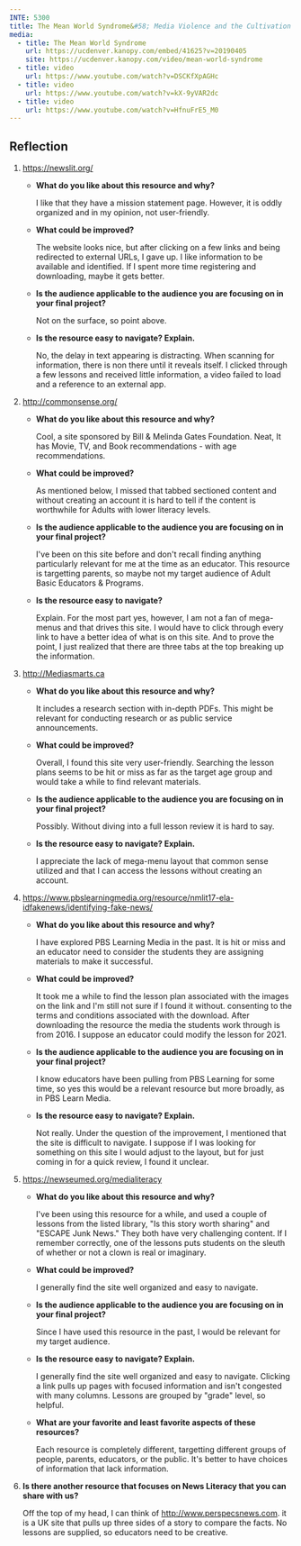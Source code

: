 ```yaml
---
INTE: 5300
title: The Mean World Syndrome&#58; Media Violence and the Cultivation of Fear
media:
  - title: The Mean World Syndrome
    url: https://ucdenver.kanopy.com/embed/41625?v=20190405
    site: https://ucdenver.kanopy.com/video/mean-world-syndrome
  - title: video
    url: https://www.youtube.com/watch?v=DSCKfXpAGHc
  - title: video
    url: https://www.youtube.com/watch?v=kX-9yVAR2dc
  - title: video
    url: https://www.youtube.com/watch?v=HfnuFrE5_M0
---
```


## Reflection

1. <https://newslit.org/>

    - **What do you like about this resource and why?**

        I like that they have a mission statement page. However, it is oddly organized and in my opinion, not user-friendly.

    - **What could be improved?**

        The website looks nice, but after clicking on a few links and being redirected to external URLs, I gave up. I like information to be available and identified. If I spent more time registering and downloading, maybe it gets better.

    - **Is the audience applicable to the audience you are focusing on in your final project?**

        Not on the surface, so point above.

    - **Is the resource easy to navigate? Explain.**

        No, the delay in text appearing is distracting. When scanning for information, there is non there until it reveals itself. I clicked through a few lessons and received little information, a video failed to load and a reference to an external app.

2. <http://commonsense.org/>

    - **What do you like about this resource and why?**

        Cool, a site sponsored by Bill & Melinda Gates Foundation. Neat, It has Movie, TV, and Book recommendations - with age recommendations.

    - **What could be improved?**

        As mentioned below, I missed that tabbed sectioned content and without creating an account it is hard to tell if the content is worthwhile for Adults with lower literacy levels.

    - **Is the audience applicable to the audience you are focusing on in your final project?**

        I've been on this site before and don't recall finding anything particularly relevant for me at the time as an educator. This resource is targetting parents, so maybe not my target audience of Adult Basic Educators & Programs.

    - **Is the resource easy to navigate?**

        Explain. For the most part yes, however, I am not a fan of mega-menus and that drives this site. I would have to click through every link to have a better idea of what is on this site. And to prove the point, I just realized that there are three tabs at the top breaking up the information.

3. <http://Mediasmarts.ca>

    - **What do you like about this resource and why?**

        It includes a research section with in-depth PDFs. This might be relevant for conducting research or as public service announcements.

    - **What could be improved?**

        Overall, I found this site very user-friendly. Searching the lesson plans seems to be hit or miss as far as the target age group and would take a while to find relevant materials.

    - **Is the audience applicable to the audience you are focusing on in your final project?**

        Possibly. Without diving into a full lesson review it is hard to say.

    - **Is the resource easy to navigate? Explain.**

        I  appreciate the lack of mega-menu layout that common sense utilized and that I can access the lessons without creating an account.

4. <https://www.pbslearningmedia.org/resource/nmlit17-ela-idfakenews/identifying-fake-news/>

    - **What do you like about this resource and why?**

        I have explored PBS Learning Media in the past. It is hit or miss and an educator need to consider the students they are assigning materials to make it successful.

    - **What could be improved?**

        It took me a while to find the lesson plan associated with the images on the link and I'm still not sure if I found it without. consenting to the terms and conditions associated with the download. After downloading the resource the media the students work through is from 2016. I suppose an educator could modify the lesson for 2021.

    - **Is the audience applicable to the audience you are focusing on in your final project?**

        I know educators have been pulling from PBS Learning for some time, so yes this would be a relevant resource but more broadly, as in PBS Learn Media.

    - **Is the resource easy to navigate? Explain.**

        Not really.  Under the question of the improvement, I mentioned that the site is difficult to navigate. I suppose if I was looking for something on this site I would adjust to the layout, but for just coming in for a quick review, I found it unclear.

5. <https://newseumed.org/medialiteracy>

    - **What do you like about this resource and why?**

        I've been using this resource for a while, and used a couple of lessons from the listed library, "Is this story worth sharing" and "ESCAPE Junk News." They both have very challenging content.  If I remember correctly, one of the lessons puts students on the sleuth of whether or not a clown is real or imaginary.

    - **What could be improved?**

        I generally find the site well organized and easy to navigate.

    - **Is the audience applicable to the audience you are focusing on in your final project?**

        Since I have used this resource in the past, I would be relevant for my target audience.

    - **Is the resource easy to navigate? Explain.**

        I generally find the site well organized and easy to navigate. Clicking a link pulls up pages with focused information and isn't congested with many columns. Lessons are grouped by "grade" level, so helpful.

    - **What are your favorite and least favorite aspects of these resources?**

        Each resource is completely different, targetting different groups of people, parents, educators, or the public. It's better to have choices of information that lack information.

6. **Is there another resource that focuses on News Literacy that you can share with us?**

    Off the top of my head, I can think of http://www.perspecsnews.com. it is a UK site that pulls up three sides of a story to compare the facts. No lessons are supplied, so educators need to be creative.
